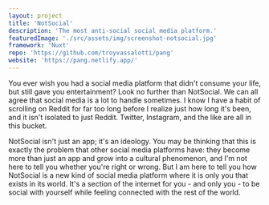 ```yaml
---
layout: project
title: 'NotSocial'
description: 'The most anti-social social media platform.'
featuredImage: './src/assets/img/screenshot-notsocial.jpg'
framework: 'Nuxt'
repo: 'https://github.com/troyvassalotti/pang'
website: 'https://pang.netlify.app/'
---
```

You ever wish you had a social media platform that didn't consume your life, but still gave you entertainment? Look no further than NotSocial. We can all agree that social media is a lot to handle sometimes. I know I have a habit of scrolling on Reddit for far too long before I realize just how long it's been, and it isn't isolated to just Reddit. Twitter, Instagram, and the like are all in this bucket.

NotSocial isn't just an app; it's an ideology. You may be thinking that this is exactly the problem that other social media platforms have: they become more than just an app and grow into a cultural phenomenon, and I'm not here to tell you whether you're right or wrong. But I am here to tell you how NotSocial is a new kind of social media platform where it is only you that exists in its world. It's a section of the internet for you - and only you - to be social with yourself while feeling connected with the rest of the world.